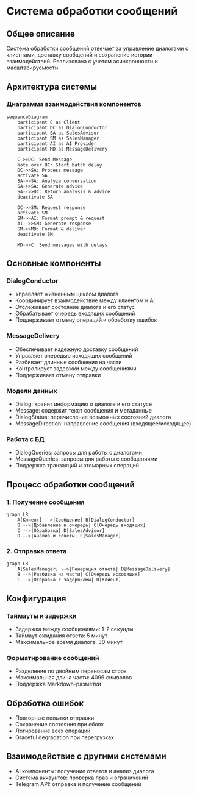 # Система обработки сообщений

## Общее описание
Система обработки сообщений отвечает за управление диалогами с клиентами, доставку сообщений и сохранение истории взаимодействий. Реализована с учетом асинхронности и масштабируемости.

## Архитектура системы

### Диаграмма взаимодействия компонентов

```mermaid
sequenceDiagram
    participant C as Client
    participant DC as DialogConductor
    participant SA as SalesAdvisor
    participant SM as SalesManager
    participant AI as AI Provider
    participant MD as MessageDelivery

    C->>DC: Send Message
    Note over DC: Start batch delay
    DC->>SA: Process message
    activate SA
    SA->>SA: Analyze conversation
    SA->>SA: Generate advice
    SA-->>DC: Return analysis & advice
    deactivate SA

    DC->>SM: Request response
    activate SM
    SM->>AI: Format prompt & request
    AI-->>SM: Generate response
    SM->>MD: Format & deliver
    deactivate SM

    MD->>C: Send messages with delays
```

## Основные компоненты

### DialogConductor
- Управляет жизненным циклом диалога
- Координирует взаимодействие между клиентом и AI
- Отслеживает состояние диалога и его статус
- Обрабатывает очередь входящих сообщений
- Поддерживает отмену операций и обработку ошибок

### MessageDelivery
- Обеспечивает надежную доставку сообщений
- Управляет очередью исходящих сообщений
- Разбивает длинные сообщения на части
- Контролирует задержки между сообщениями
- Поддерживает отмену отправки

### Модели данных
- Dialog: хранит информацию о диалоге и его статусе
- Message: содержит текст сообщения и метаданные
- DialogStatus: перечисление возможных состояний диалога
- MessageDirection: направление сообщения (входящее/исходящее)

### Работа с БД
- DialogQueries: запросы для работы с диалогами
- MessageQueries: запросы для работы с сообщениями
- Поддержка транзакций и атомарных операций

## Процесс обработки сообщений

### 1. Получение сообщения
```mermaid
graph LR
    A[Клиент] -->|Сообщение| B[DialogConductor]
    B -->|Добавление в очередь| C[Очередь входящих]
    C -->|Обработка| D[SalesAdvisor]
    D -->|Анализ и советы| E[SalesManager]
```

### 2. Отправка ответа
```mermaid
graph LR
    A[SalesManager] -->|Генерация ответа| B[MessageDelivery]
    B -->|Разбивка на части| C[Очередь исходящих]
    C -->|Отправка с задержками| D[Клиент]
```

## Конфигурация

### Таймауты и задержки
- Задержка между сообщениями: 1-2 секунды
- Таймаут ожидания ответа: 5 минут
- Максимальное время диалога: 30 минут

### Форматирование сообщений
- Разделение по двойным переносам строк
- Максимальная длина части: 4096 символов
- Поддержка Markdown-разметки

## Обработка ошибок
- Повторные попытки отправки
- Сохранение состояния при сбоях
- Логирование всех операций
- Graceful degradation при перегрузках

## Взаимодействие с другими системами
- AI компоненты: получение ответов и анализ диалога
- Система аккаунтов: проверка прав и ограничений
- Telegram API: отправка и получение сообщений
